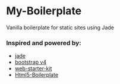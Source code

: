 # My-Boilerplate
Vanilla boilerplate for static sites using Jade
### Inspired and powered by:
  * [jade](https://github.com/pugjs/jade)
  * [bootstrap v4](https://github.com/twbs/bootstrap)
  * [web-starter-kit](https://github.com/google/web-starter-kit)
  * [Html5-Boilerplate](https://github.com/h5bp/html5-boilerplate)

